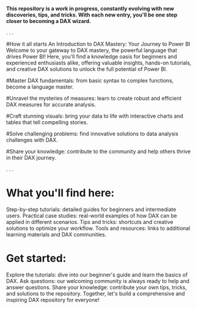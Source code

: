 ****This repository is a work in progress, constantly evolving with new discoveries, tips, and tricks. With each new entry, you'll be one step closer to becoming a DAX wizard.****

.
.
.


#How it all starts
An Introduction to DAX Mastery: Your Journey to Power BI 
Welcome to your gateway to DAX mastery, the powerful language that drives Power BI! Here, you'll find a knowledge oasis for beginners and experienced enthusiasts alike, offering valuable insights, hands-on tutorials, and creative DAX solutions to unlock the full potential of Power BI.


#Master DAX fundamentals: from basic syntax to complex functions, become a language master.

#Unravel the mysteries of measures: learn to create robust and efficient DAX measures for accurate analysis.

#Craft stunning visuals: bring your data to life with interactive charts and tables that tell compelling stories.

#Solve challenging problems: find innovative solutions to data analysis challenges with DAX.

#Share your knowledge: contribute to the community and help others thrive in their DAX journey.

.
.
.


# What you'll find here:
Step-by-step tutorials: detailed guides for beginners and intermediate users.
Practical case studies: real-world examples of how DAX can be applied in different scenarios.
Tips and tricks: shortcuts and creative solutions to optimize your workflow.
Tools and resources: links to additional learning materials and DAX communities.

# Get started:
Explore the tutorials: dive into our beginner's guide and learn the basics of DAX.
Ask questions: our welcoming community is always ready to help and answer questions.
Share your knowledge: contribute your own tips, tricks, and solutions to the repository.
Together, let's build a comprehensive and inspiring DAX repository for everyone!



